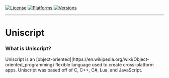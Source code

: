 [![License](https://img.shields.io/badge/License-Apache-red.svg)](https://github.com/xyzdeskorg/uniscript/blob/master/LICENSE)
[![Platforms](https://img.shields.io/badge/platform-Windows%20|%20Linux%20|%20OSX-lightgrey)](https://github.com/xyzdeskorg/uniscript/blob/master/PLATFORMS)
[![Versions](https://img.shields.io/static/v1?label=Uniscript%20Version&message=3.9.18.8&color=%3CCOLOR%3E)](https://github.com/xyzdeskorg/uniscript/blob/master/VERSION)

***

# Uniscript
<h3>What is Uniscript?</h3>
Uniscript is an [object-oriented](https://en.wikipedia.org/wiki/Object-oriented_programming) flexible language used to create cross-platform apps. Uniscript was based off of C, C++, C#, Lua, and JavaScript.


